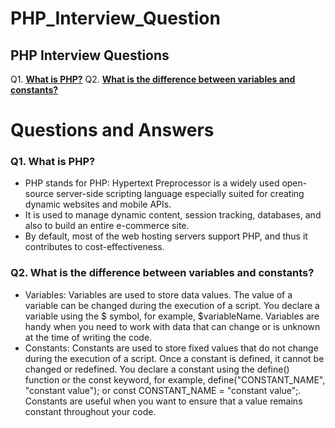 # PHP_Interview_Question

## PHP Interview Questions

Q1. **[What is PHP?](#q1-what-is-php)**
Q2. **[What is the difference between variables and constants?](#q2-variables-and-constants)**

# Questions and Answers

### Q1. What is PHP?
   - PHP stands for PHP: Hypertext Preprocessor is a widely used open-source server-side scripting language especially suited for creating dynamic websites and mobile APIs.
   - It is used to manage dynamic content, session tracking, databases, and also to build an entire e-commerce site. 
   - By default, most of the web hosting servers support PHP, and thus it contributes to cost-effectiveness.
   
### Q2. What is the difference between variables and constants?
   - Variables:
      Variables are used to store data values.
      The value of a variable can be changed during the execution of a script.
      You declare a variable using the $ symbol, for example, $variableName.
      Variables are handy when you need to work with data that can change or is unknown at the time of writing the code.
   - Constants:
      Constants are used to store fixed values that do not change during the execution of a script.
      Once a constant is defined, it cannot be changed or redefined.
      You declare a constant using the define() function or the const keyword, for example, define("CONSTANT_NAME", "constant value"); or const CONSTANT_NAME = "constant value";.
      Constants are useful when you want to ensure that a value remains constant throughout your code.

